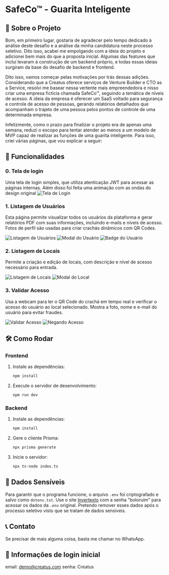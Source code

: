 # SafeCo™ - Guarita Inteligente

## 📜 Sobre o Projeto

Bom, em primeiro lugar, gostaria de agradecer pelo tempo dedicado à análise deste desafio e a análise da minha candidatura neste processo seletivo. Dito isso, acabei me empolgando com a ideia do projeto e adicionei bem mais do que a proposta inicial. Algumas das features que incluí levaram à construção de um backend próprio, e todas essas ideias surgiram da base do desafio de backend e frontend.

Dito isso, vamos começar pelas motivações por trás dessas adições. Considerando que a Creatus oferece serviços de Venture Builder e CTO as a Service, resolvi me basear nessa vertente mais empreendedora e nisso criar uma empresa fictícia chamada SafeCo™, seguindo a temática de níveis de acesso. A ideia da empresa é oferecer um SaaS voltado para segurança e controle de acesso de pessoas, gerando relatórios detalhados que acompanham o trajeto de uma pessoa pelos pontos de controle de uma determinada empresa.

Infelizmente, como o prazo para finalizar o projeto era de apenas uma semana, reduzi o escopo para tentar atender ao menos a um modelo de MVP capaz de realizar as funções de uma guarita inteligente. Para isso, criei várias páginas, que vou explicar a seguir:

## 🚀 Funcionalidades

### 0. Tela de login

Uma tela de login simples, que utiliza atenticação JWT para acessar as páginas internas.
Além disso foi feita uma animação com as ondas do design original
![Tela de Login](screenshots/loginScreen.gif)


### 1. Listagem de Usuários

Esta página permite visualizar todos os usuários da plataforma e gerar relatórios PDF com suas informações, incluindo e-mails e níveis de acesso. Fotos de perfil são usadas para criar crachás dinâmicos com QR Codes.

![Listagem de Usuários](screenshots/UserListPage.png)
![Modal do Usuário](screenshots/UserModal.png)
![Badge do Usuário](screenshots/UserBadge.png)

### 2. Listagem de Locais

Permite a criação e edição de locais, com descrição e nível de acesso necessário para entrada.

![Listagem de Locais](screenshots/UserListPage.png)
![Modal do Local](screenshots/PlaceModal.png)



### 3. Validar Acesso

Usa a webcam para ler o QR Code do crachá em tempo real e verificar o acesso do usuário ao local selecionado. Mostra a foto, nome e e-mail do usuário para evitar fraudes.

![Validar Acesso](screenshots/AcessPage.png)
![Negando Acesso](screenshots/dontAllow.png)

## 🛠️ Como Rodar

### Frontend

1. Instale as dependências:
   ```bash
   npm install
   ```

2. Execute o servidor de desenvolvimento:
   ```bash
   npm run dev
   ```

### Backend

1. Instale as dependências:
   ```bash
   npm install
   ```

2. Gere o cliente Prisma:
   ```bash
   npx prisma generate
   ```

3. Inicie o servidor:
   ```bash
   npx ts-node index.ts
   ```

## 🔐 Dados Sensíveis

Para garantir que o programa funcione, o arquivo `.env` foi criptografado e salvo como `dotenv.txt`. Use o site [Invertexto](https://www.invertexto.com/texto-criptografado) com a senha "boloruim" para acessar os dados da `.env` original. Pretendo remover esses dados após o processo seletivo visto que se tratam de dados sensíveis.

## 📞 Contato

Se precisar de mais alguma coisa, basta me chamar no WhatsApp.

## 📝 Informações de login inicial

email: demo@creatus.com
senha: Creatus